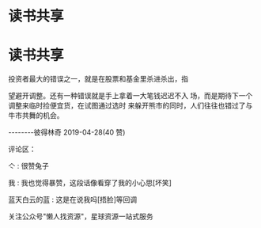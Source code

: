 # 读书共享

# 读书共享

投资者最大的错误之一，就是在股票和基金里杀进杀出，指

望避开调整。还有一种错误就是手上拿着一大笔钱迟迟不入 场，而是期待下一个调整来临时捡便宜货，在试图通过选时 来躲开熊市的同时，人们往往也错过了与牛市共舞的机会。

--------彼得林奇 2019-04-28(40 赞)

评论区：

亽 : 很赞兔子

我 : 我也觉得暴赞，这段话像看穿了我的小心思[坏笑]

蓝天白云的蓝 : 这是在说我吗[捂脸]等回调

关注公众号"懒人找资源"，星球资源一站式服务